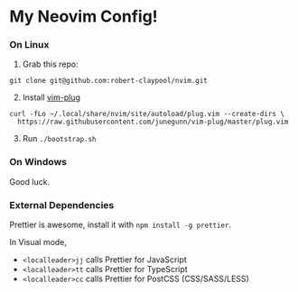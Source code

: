 # My Neovim Config!

### On Linux
1. Grab this repo:
```Shell
git clone git@github.com:robert-claypool/nvim.git
```

2. Install [vim-plug](https://github.com/junegunn/vim-plug)
```Shell
curl -fLo ~/.local/share/nvim/site/autoload/plug.vim --create-dirs \
  https://raw.githubusercontent.com/junegunn/vim-plug/master/plug.vim
```

3. Run `./bootstrap.sh`

### On Windows
Good luck.

### External Dependencies
Prettier is awesome, install it with `npm install -g prettier`.

In Visual mode,
* `<localleader>jj` calls Prettier for JavaScript
* `<localleader>tt` calls Prettier for TypeScript
* `<localleader>cc` calls Prettier for PostCSS (CSS/SASS/LESS)

